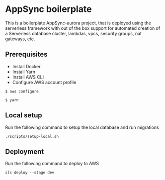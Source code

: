 # AppSync boilerplate
This is a boilerplate AppSync-aurora project, that is deployed using the serverless framework with out of the box support for automated creation of a Serverless database cluster, lambdas, vpcs, security groups, nat gateways, etc. 

## Prerequisites

- Install Docker
- Install Yarn
- Install AWS CLI
- Configure AWS account profile

```shell
$ aws configure
```

```shell
$ yarn
```

## Local setup

Run the following command to setup the local database and run migrations
```shell
./scripts/setup-local.sh
```

## Deployment

Run the following command to deploy to AWS
```shell
sls deploy --stage dev
```

